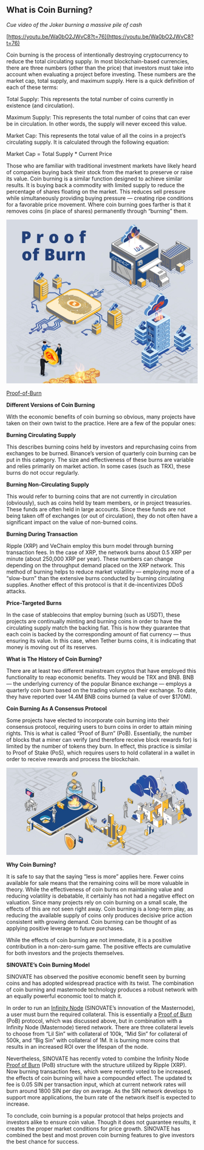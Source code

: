 ## What is Coin Burning?

*Cue video of the Joker burning a massive pile of cash*

[https://youtu.be/Wa0bO2JWvC8?t=76](https://youtu.be/Wa0bO2JWvC8?t=76)

Coin burning is the process of intentionally destroying cryptocurrency to reduce the total circulating supply. In most blockchain-based currencies, there are three numbers (other than the price) that investors must take into account when evaluating a project before investing. These numbers are the market cap, total supply, and maximum supply. Here is a quick definition of each of these terms:

Total Supply: This represents the total number of coins currently in existence (and circulation).

Maximum Supply: This represents the total number of coins that can ever be in circulation. In other words, the supply will never exceed this value.

Market Cap: This represents the total value of all the coins in a project’s circulating supply. It is calculated through the following equation:

Market Cap = Total Supply * Current Price

Those who are familiar with traditional investment markets have likely heard of companies buying back their stock from the market to preserve or raise its value. Coin burning is a similar function designed to achieve similar results. It is buying back a commodity with limited supply to reduce the percentage of shares floating on the market. This reduces sell pressure while simultaneously providing buying pressure — creating ripe conditions for a favorable price movement. Where coin burning goes farther is that it removes coins (in place of shares) permanently through “burning” them.

![](assets/img/proof_of_burn/1.jpg)

[Proof-of-Burn](https://www.youtube.com/watch?v=ZabgG6YTZfY&t=1s)

**Different Versions of Coin Burning**

With the economic benefits of coin burning so obvious, many projects have taken on their own twist to the practice. Here are a few of the popular ones:

**Burning Circulating Supply**

This describes burning coins held by investors and repurchasing coins from exchanges to be burned. Binance’s version of quarterly coin burning can be put in this category. The size and effectiveness of these burns are variable and relies primarily on market action. In some cases (such as TRX), these burns do not occur regularly.

**Burning Non-Circulating Supply**

This would refer to burning coins that are not currently in circulation (obviously), such as coins held by team members, or in project treasuries. These funds are often held in large accounts. Since these funds are not being taken off of exchanges (or out of circulation), they do not often have a significant impact on the value of non-burned coins.

**Burning During Transaction**

Ripple (XRP) and VeChain employ this burn model through burning transaction fees. In the case of XRP, the network burns about 0.5 XRP per minute (about 250,000 XRP per year). These numbers can change depending on the throughput demand placed on the XRP network. This method of burning helps to reduce market volatility — employing more of a “slow-burn” than the extensive burns conducted by burning circulating supplies. Another effect of this protocol is that it de-incentivizes DDoS attacks.

**Price-Targeted Burns**

In the case of stablecoins that employ burning (such as USDT), these projects are continually minting and burning coins in order to have the circulating supply match the backing fiat. This is how they guarantee that each coin is backed by the corresponding amount of fiat currency — thus ensuring its value. In this case, when Tether burns coins, it is indicating that money is moving out of its reserves.

**What is The History of Coin Burning?**

There are at least two different mainstream cryptos that have employed this functionality to reap economic benefits. They would be TRX and BNB. BNB — the underlying currency of the popular Binance exchange — employs a quarterly coin burn based on the trading volume on their exchange. To date, they have reported over 14.4M BNB coins burned (a value of over $170M).

**Coin Burning As A Consensus Protocol**

Some projects have elected to incorporate coin burning into their consensus protocol, requiring users to burn coins in order to attain mining rights. This is what is called “Proof of Burn” (PoB). Essentially, the number of blocks that a miner can verify (and therefore receive block rewards for) is limited by the number of tokens they burn. In effect, this practice is similar to Proof of Stake (PoS), which requires users to hold collateral in a wallet in order to receive rewards and process the blockchain.

  

![](assets/img/proof_of_burn/2.jpg)

**Why Coin Burning?**

It is safe to say that the saying “less is more” applies here. Fewer coins available for sale means that the remaining coins will be more valuable in theory. While the effectiveness of coin burns on maintaining value and reducing volatility is debatable, it certainly has not had a negative effect on valuation. Since many projects rely on coin burning on a small scale, the effects of this are not seen right away. Coin burning is a long-term play, as reducing the available supply of coins only produces decisive price action consistent with growing demand. Coin burning can be thought of as applying positive leverage to future purchases.

While the effects of coin burning are not immediate, it is a positive contribution in a non-zero-sum game. The positive effects are cumulative for both investors and the projects themselves.

**SINOVATE’s Coin Burning Model**

SINOVATE has observed the positive economic benefit seen by burning coins and has adopted widespread practice with its twist. The combination of coin burning and masternode technology produces a robust network with an equally powerful economic tool to match it.

In order to run an [Infinity Node](https://medium.com/@sinovatechain/sinovate-infinity-nodes-invention-7ca6979288e) (SINOVATE’s innovation of the Masternode), a user must burn the required collateral. This is essentially a [Proof of Burn](https://www.youtube.com/watch?v=ZabgG6YTZfY&t=1s) (PoB) protocol, which was discussed above, but in combination with a Infinity Node (Masternode) tiered network. There are three collateral levels to choose from “Lil Sin” with collateral of 100k, “Mid Sin” for collateral of 500k, and “Big Sin” with collateral of 1M. It is burning more coins that results in an increased ROI over the lifespan of the node.

Nevertheless, SINOVATE has recently voted to combine the Infinity Node [Proof of Burn](https://www.youtube.com/watch?v=ZabgG6YTZfY&t=1s) (PoB) structure with the structure utilized by Ripple (XRP). Now burning transaction fees, which were recently voted to be increased, the effects of coin burning will have a compounded effect. The updated tx fee is 0.05 SIN per transaction input, which at current network rates will burn around 1800 SIN per day on average. As the SIN network develops to support more applications, the burn rate of the network itself is expected to increase.

To conclude, coin burning is a popular protocol that helps projects and investors alike to ensure coin value. Though it does not guarantee results, it creates the proper market conditions for price growth. SINOVATE has combined the best and most proven coin burning features to give investors the best chance for success.
